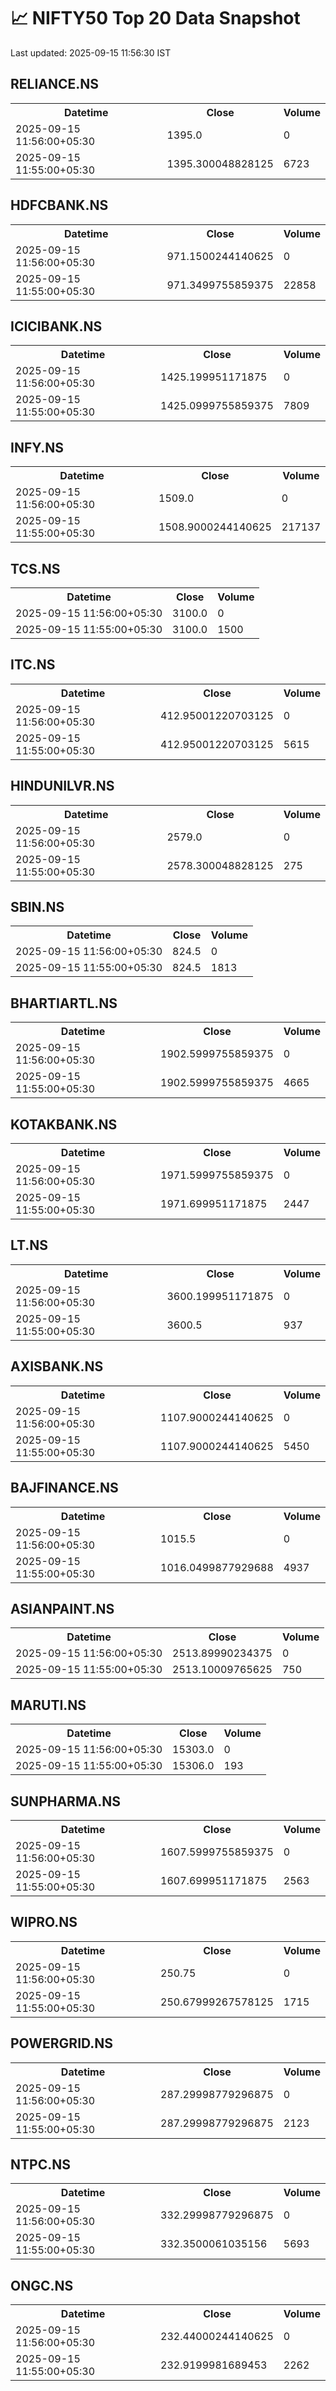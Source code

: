 # 📈 NIFTY50 Top 20 Data Snapshot

Last updated: 2025-09-15 11:56:30 IST

## RELIANCE.NS

<table>
  <tr><th>Datetime</th><th>Close</th><th>Volume</th></tr>
  <tr><td>2025-09-15 11:56:00+05:30</td><td>1395.0</td><td>0</td></tr>
  <tr><td>2025-09-15 11:55:00+05:30</td><td>1395.300048828125</td><td>6723</td></tr>
</table>

## HDFCBANK.NS

<table>
  <tr><th>Datetime</th><th>Close</th><th>Volume</th></tr>
  <tr><td>2025-09-15 11:56:00+05:30</td><td>971.1500244140625</td><td>0</td></tr>
  <tr><td>2025-09-15 11:55:00+05:30</td><td>971.3499755859375</td><td>22858</td></tr>
</table>

## ICICIBANK.NS

<table>
  <tr><th>Datetime</th><th>Close</th><th>Volume</th></tr>
  <tr><td>2025-09-15 11:56:00+05:30</td><td>1425.199951171875</td><td>0</td></tr>
  <tr><td>2025-09-15 11:55:00+05:30</td><td>1425.0999755859375</td><td>7809</td></tr>
</table>

## INFY.NS

<table>
  <tr><th>Datetime</th><th>Close</th><th>Volume</th></tr>
  <tr><td>2025-09-15 11:56:00+05:30</td><td>1509.0</td><td>0</td></tr>
  <tr><td>2025-09-15 11:55:00+05:30</td><td>1508.9000244140625</td><td>217137</td></tr>
</table>

## TCS.NS

<table>
  <tr><th>Datetime</th><th>Close</th><th>Volume</th></tr>
  <tr><td>2025-09-15 11:56:00+05:30</td><td>3100.0</td><td>0</td></tr>
  <tr><td>2025-09-15 11:55:00+05:30</td><td>3100.0</td><td>1500</td></tr>
</table>

## ITC.NS

<table>
  <tr><th>Datetime</th><th>Close</th><th>Volume</th></tr>
  <tr><td>2025-09-15 11:56:00+05:30</td><td>412.95001220703125</td><td>0</td></tr>
  <tr><td>2025-09-15 11:55:00+05:30</td><td>412.95001220703125</td><td>5615</td></tr>
</table>

## HINDUNILVR.NS

<table>
  <tr><th>Datetime</th><th>Close</th><th>Volume</th></tr>
  <tr><td>2025-09-15 11:56:00+05:30</td><td>2579.0</td><td>0</td></tr>
  <tr><td>2025-09-15 11:55:00+05:30</td><td>2578.300048828125</td><td>275</td></tr>
</table>

## SBIN.NS

<table>
  <tr><th>Datetime</th><th>Close</th><th>Volume</th></tr>
  <tr><td>2025-09-15 11:56:00+05:30</td><td>824.5</td><td>0</td></tr>
  <tr><td>2025-09-15 11:55:00+05:30</td><td>824.5</td><td>1813</td></tr>
</table>

## BHARTIARTL.NS

<table>
  <tr><th>Datetime</th><th>Close</th><th>Volume</th></tr>
  <tr><td>2025-09-15 11:56:00+05:30</td><td>1902.5999755859375</td><td>0</td></tr>
  <tr><td>2025-09-15 11:55:00+05:30</td><td>1902.5999755859375</td><td>4665</td></tr>
</table>

## KOTAKBANK.NS

<table>
  <tr><th>Datetime</th><th>Close</th><th>Volume</th></tr>
  <tr><td>2025-09-15 11:56:00+05:30</td><td>1971.5999755859375</td><td>0</td></tr>
  <tr><td>2025-09-15 11:55:00+05:30</td><td>1971.699951171875</td><td>2447</td></tr>
</table>

## LT.NS

<table>
  <tr><th>Datetime</th><th>Close</th><th>Volume</th></tr>
  <tr><td>2025-09-15 11:56:00+05:30</td><td>3600.199951171875</td><td>0</td></tr>
  <tr><td>2025-09-15 11:55:00+05:30</td><td>3600.5</td><td>937</td></tr>
</table>

## AXISBANK.NS

<table>
  <tr><th>Datetime</th><th>Close</th><th>Volume</th></tr>
  <tr><td>2025-09-15 11:56:00+05:30</td><td>1107.9000244140625</td><td>0</td></tr>
  <tr><td>2025-09-15 11:55:00+05:30</td><td>1107.9000244140625</td><td>5450</td></tr>
</table>

## BAJFINANCE.NS

<table>
  <tr><th>Datetime</th><th>Close</th><th>Volume</th></tr>
  <tr><td>2025-09-15 11:56:00+05:30</td><td>1015.5</td><td>0</td></tr>
  <tr><td>2025-09-15 11:55:00+05:30</td><td>1016.0499877929688</td><td>4937</td></tr>
</table>

## ASIANPAINT.NS

<table>
  <tr><th>Datetime</th><th>Close</th><th>Volume</th></tr>
  <tr><td>2025-09-15 11:56:00+05:30</td><td>2513.89990234375</td><td>0</td></tr>
  <tr><td>2025-09-15 11:55:00+05:30</td><td>2513.10009765625</td><td>750</td></tr>
</table>

## MARUTI.NS

<table>
  <tr><th>Datetime</th><th>Close</th><th>Volume</th></tr>
  <tr><td>2025-09-15 11:56:00+05:30</td><td>15303.0</td><td>0</td></tr>
  <tr><td>2025-09-15 11:55:00+05:30</td><td>15306.0</td><td>193</td></tr>
</table>

## SUNPHARMA.NS

<table>
  <tr><th>Datetime</th><th>Close</th><th>Volume</th></tr>
  <tr><td>2025-09-15 11:56:00+05:30</td><td>1607.5999755859375</td><td>0</td></tr>
  <tr><td>2025-09-15 11:55:00+05:30</td><td>1607.699951171875</td><td>2563</td></tr>
</table>

## WIPRO.NS

<table>
  <tr><th>Datetime</th><th>Close</th><th>Volume</th></tr>
  <tr><td>2025-09-15 11:56:00+05:30</td><td>250.75</td><td>0</td></tr>
  <tr><td>2025-09-15 11:55:00+05:30</td><td>250.67999267578125</td><td>1715</td></tr>
</table>

## POWERGRID.NS

<table>
  <tr><th>Datetime</th><th>Close</th><th>Volume</th></tr>
  <tr><td>2025-09-15 11:56:00+05:30</td><td>287.29998779296875</td><td>0</td></tr>
  <tr><td>2025-09-15 11:55:00+05:30</td><td>287.29998779296875</td><td>2123</td></tr>
</table>

## NTPC.NS

<table>
  <tr><th>Datetime</th><th>Close</th><th>Volume</th></tr>
  <tr><td>2025-09-15 11:56:00+05:30</td><td>332.29998779296875</td><td>0</td></tr>
  <tr><td>2025-09-15 11:55:00+05:30</td><td>332.3500061035156</td><td>5693</td></tr>
</table>

## ONGC.NS

<table>
  <tr><th>Datetime</th><th>Close</th><th>Volume</th></tr>
  <tr><td>2025-09-15 11:56:00+05:30</td><td>232.44000244140625</td><td>0</td></tr>
  <tr><td>2025-09-15 11:55:00+05:30</td><td>232.9199981689453</td><td>2262</td></tr>
</table>

